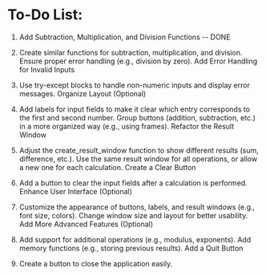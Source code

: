 # To-Do List:
1. Add Subtraction, Multiplication, and Division Functions -- DONE

2. Create similar functions for subtraction, multiplication, and division.
Ensure proper error handling (e.g., division by zero).
Add Error Handling for Invalid Inputs

3. Use try-except blocks to handle non-numeric inputs and display error messages.
Organize Layout (Optional)

4. Add labels for input fields to make it clear which entry corresponds to the first and second number.
Group buttons (addition, subtraction, etc.) in a more organized way (e.g., using frames).
Refactor the Result Window

5. Adjust the create_result_window function to show different results (sum, difference, etc.).
Use the same result window for all operations, or allow a new one for each calculation.
Create a Clear Button

6. Add a button to clear the input fields after a calculation is performed.
Enhance User Interface (Optional)

7. Customize the appearance of buttons, labels, and result windows (e.g., font size, colors).
Change window size and layout for better usability.
Add More Advanced Features (Optional)

8. Add support for additional operations (e.g., modulus, exponents).
Add memory functions (e.g., storing previous results).
Add a Quit Button

9. Create a button to close the application easily.

